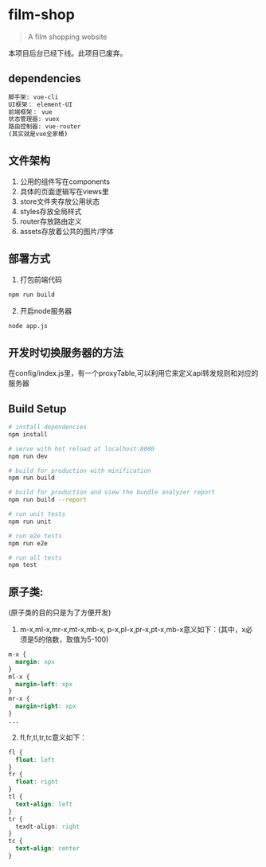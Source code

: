 # film-shop

> A film shopping website

本项目后台已经下线。此项目已废弃。

## dependencies
```bash
脚手架: vue-cli
UI框架： element-UI
前端框架： vue
状态管理器: vuex
路由控制器: vue-router
(其实就是vue全家桶)  
```

## 文件架构
1. 公用的组件写在components
2. 具体的页面逻辑写在views里
3. store文件夹存放公用状态
4. styles存放全局样式
5. router存放路由定义
6. assets存放着公共的图片/字体

## 部署方式
1. 打包前端代码
```bash
npm run build
```
2. 开启node服务器
```bash
node app.js
```

## 开发时切换服务器的方法
在config/index.js里，有一个proxyTable,可以利用它来定义api转发规则和对应的服务器

## Build Setup

``` bash
# install dependencies
npm install

# serve with hot reload at localhost:8080
npm run dev

# build for production with minification
npm run build

# build for production and view the bundle analyzer report
npm run build --report

# run unit tests
npm run unit

# run e2e tests
npm run e2e

# run all tests
npm test
```

## 原子类:
(原子类的目的只是为了方便开发)
1. m-x,ml-x,mr-x,mt-x,mb-x, p-x,pl-x,pr-x,pt-x,mb-x意义如下：(其中，x必须是5的倍数，取值为5-100)
```css
m-x {
  margin: xpx
}
ml-x {
  margin-left: xpx
}
mr-x {
  margin-right: xpx
}
...
```
2. fl,fr,tl,tr,tc意义如下：
```css
fl {
  float: left    
}
fr {
  float: right
}
tl {
  text-align: left
}
tr {
  texdt-align: right
}
tc {
  text-align: center
}
```
